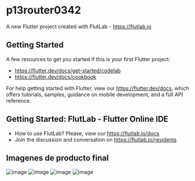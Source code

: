# p13router0342

A new Flutter project created with FlutLab - https://flutlab.io

## Getting Started

A few resources to get you started if this is your first Flutter project:

- https://flutter.dev/docs/get-started/codelab
- https://flutter.dev/docs/cookbook

For help getting started with Flutter, view our
https://flutter.dev/docs, which offers tutorials,
samples, guidance on mobile development, and a full API reference.

## Getting Started: FlutLab - Flutter Online IDE

- How to use FlutLab? Please, view our https://flutlab.io/docs
- Join the discussion and conversation on https://flutlab.io/residents

## Imagenes de producto final
![image](https://github.com/CobosTrevinoMartinGabriel/p15_rutasV2_0342/assets/143775254/566d58af-2d23-45b0-a58c-84ad56cf9f1f)
![image](https://github.com/CobosTrevinoMartinGabriel/p15_rutasV2_0342/assets/143775254/57626e9a-c2d7-46c3-94fe-4088afbc5adb)
![image](https://github.com/CobosTrevinoMartinGabriel/p15_rutasV2_0342/assets/143775254/3b492733-5db6-4894-ba01-33d7c616347e)
![image](https://github.com/CobosTrevinoMartinGabriel/p15_rutasV2_0342/assets/143775254/818224e8-6362-4bb0-bd12-4a7f83b602e6)



